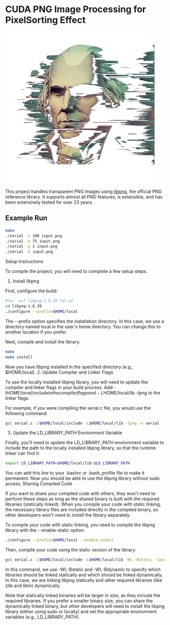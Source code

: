 
# CUDA PNG Image Processing for PixelSorting Effect

![Alt text](/output_file.png "Optional title")

This project handles transparent PNG images using [libpng](http://www.libpng.org/pub/png/libpng.html), the official PNG reference library. It supports almost all PNG features, is extensible, and has been extensively tested for over 23 years.

## Example Run

```bash
make
./serial -s 100 input.png
./serial -b 75 input.png
./serial -g 1 input.png
./serial -d input.png
```
Setup Instructions

To compile the project, you will need to complete a few setup steps.
1. Install libpng

First, configure the build:

```bash
#tar -xvf libpng-1.6.39.tar.xz
cd libpng-1.6.39
./configure --prefix=$HOME/local
```
The --prefix option specifies the installation directory. In this case, we use a directory named local in the user's home directory. You can change this to another location if you prefer.

Next, compile and install the library:

```bash
make
make install
```
Now you have libpng installed in the specified directory (e.g., $HOME/local).
2. Update Compiler and Linker Flags

To use the locally installed libpng library, you will need to update the compiler and linker flags in your build process. Add -I$HOME/local/include to the compiler flags and -L$HOME/local/lib -lpng to the linker flags.

For example, if you were compiling the serial.c file, you would use the following command:

```bash
gcc serial.c -I$HOME/local/include -L$HOME/local/lib -lpng -o serial
```
3. Update the LD_LIBRARY_PATH Environment Variable

Finally, you'll need to update the LD_LIBRARY_PATH environment variable to include the path to the locally installed libpng library, so that the runtime linker can find it:

```bash
export LD_LIBRARY_PATH=$HOME/local/lib:$LD_LIBRARY_PATH
```
You can add this line to your .bashrc or .bash_profile file to make it permanent. Now you should be able to use the libpng library without sudo access.
Sharing Compiled Code

If you want to share your compiled code with others, they won't need to perform these steps as long as the shared binary is built with the required libraries (statically linked). When you compile your code with static linking, the necessary library files are included directly in the compiled binary, so other developers won't need to install the library separately.

To compile your code with static linking, you need to compile the libpng library with the --enable-static option:

```bash
./configure --prefix=$HOME/local --enable-static
```
Then, compile your code using the static version of the library:

```bash
gcc serial.c -I$HOME/local/include -L$HOME/local/lib -Wl,-Bstatic -lpng -Wl,-Bdynamic -lz -lm -o serial
```
In this command, we use -Wl,-Bstatic and -Wl,-Bdynamic to specify which libraries should be linked statically and which should be linked dynamically. In this case, we are linking libpng statically and other required libraries (like zlib and libm) dynamically.

Note that statically linked binaries will be larger in size, as they include the required libraries. If you prefer a smaller binary size, you can share the dynamically linked binary, but other developers will need to install the libpng library (either using sudo or locally) and set the appropriate environment variables (e.g., LD_LIBRARY_PATH).
